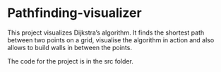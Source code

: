 # Pathfinding-visualizer
This project visualizes Dijkstra’s algorithm. It finds the shortest path between two points on a grid, visualise the algorithm in action and also allows to build walls in between the points.

The code for the project is in the src folder.
